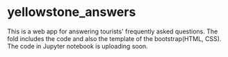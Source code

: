 # yellowstone_answers
This is a web app for answering tourists' frequently asked questions. The fold includes the code and also the template of the bootstrap(HTML, CSS). The code in Jupyter notebook is uploading soon. 
